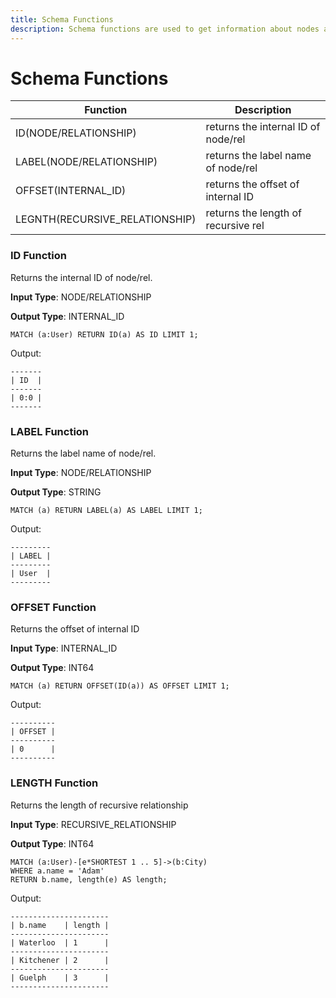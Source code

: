 ```yaml
---
title: Schema Functions
description: Schema functions are used to get information about nodes and relationships.
---
```


# Schema Functions

| Function | Description |
| ----------- | ----------- |
| ID(NODE/RELATIONSHIP) | returns the internal ID of node/rel |
| LABEL(NODE/RELATIONSHIP) | returns the label name of node/rel |
| OFFSET(INTERNAL_ID) | returns the offset of internal ID |
| LEGNTH(RECURSIVE_RELATIONSHIP)| returns the length of recursive rel |

### ID Function
Returns the internal ID of node/rel.

**Input Type**: NODE/RELATIONSHIP

**Output Type**: INTERNAL_ID

```
MATCH (a:User) RETURN ID(a) AS ID LIMIT 1;
```
Output:
```
-------
| ID  |
-------
| 0:0 |
-------
```

### LABEL Function

Returns the label name of node/rel.

**Input Type**: NODE/RELATIONSHIP

**Output Type**: STRING

```
MATCH (a) RETURN LABEL(a) AS LABEL LIMIT 1;
```
Output:
```
---------
| LABEL |
---------
| User  |
---------
```

### OFFSET Function 

Returns the offset of internal ID

**Input Type**: INTERNAL_ID

**Output Type**: INT64

```
MATCH (a) RETURN OFFSET(ID(a)) AS OFFSET LIMIT 1;
```
Output:
```
----------
| OFFSET |
----------
| 0      |
----------
```

### LENGTH Function

Returns the length of recursive relationship

**Input Type**: RECURSIVE_RELATIONSHIP

**Output Type**: INT64

```
MATCH (a:User)-[e*SHORTEST 1 .. 5]->(b:City)
WHERE a.name = 'Adam'
RETURN b.name, length(e) AS length;
```
Output:
```
----------------------
| b.name    | length |
----------------------
| Waterloo  | 1      |
----------------------
| Kitchener | 2      |
----------------------
| Guelph    | 3      |
----------------------
```